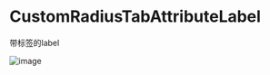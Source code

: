 # CustomRadiusTabAttributeLabel
带标签的label

![image](https://user-images.githubusercontent.com/94042014/142598201-e85ca6b8-f1b6-4efe-9219-961fdf6ee51a.png)

